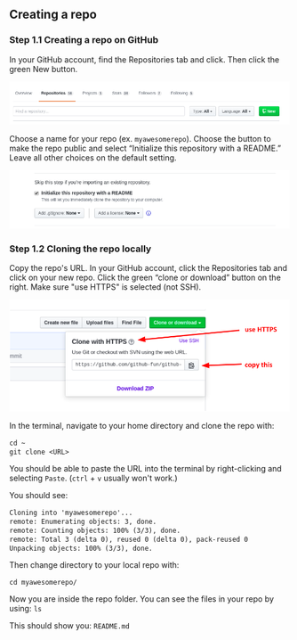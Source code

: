 ## Creating a repo
### Step 1.1 Creating a repo on GitHub
In your GitHub account, find the Repositories tab and click. Then click the green New button.

![PACSPull Plugin](/images/repo/github-new-repo.png)

Choose a name for your repo (ex. `myawesomerepo`). Choose the button to make the repo public and select “Initialize this repository with a README.” Leave all other choices on the default setting.

![PACSPull Plugin](/images/repo/github-repo-initialize.png)

### Step 1.2 Cloning the repo locally
Copy the repo's URL. In your GitHub account, click the Repositories tab and click on your new repo. Click the green “clone or download” button on the right. Make sure "use HTTPS" is selected (not SSH).

![PACSPull Plugin](/images/repo/github-clone-repo.png)

In the terminal, navigate to your home directory and clone the repo with:
```
cd ~
git clone <URL> 
```
You should be able to paste the URL into the terminal by right-clicking and selecting `Paste`. (`ctrl` + `v` usually won't work.)

You should see:
```
Cloning into 'myawesomerepo'...
remote: Enumerating objects: 3, done.
remote: Counting objects: 100% (3/3), done.
remote: Total 3 (delta 0), reused 0 (delta 0), pack-reused 0
Unpacking objects: 100% (3/3), done.
```

Then change directory to your local repo with:
```
cd myawesomerepo/
```

Now you are inside the repo folder. You can see the files in your repo by using:
`ls`

This should show you:
`README.md`
